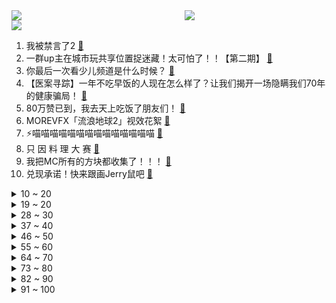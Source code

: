 <div >
	<a style="float:left;width:55%;" href = "https://github.com/anuraghazra/github-readme-stats">
	 <img src = "https://github-readme-stats.vercel.app/api?username=iuuuuuaena&theme=buefy&show_icons=true"/>
	</a>
	<a  style="float:right;width:45%" href = "https://github.com/anuraghazra/github-readme-stats">
	 <img  src="https://github-readme-stats.vercel.app/api/top-langs/?username=anuraghazra&layout=compact"/>
	</a>
	</div>

[![](https://img.shields.io/badge/jxd-@jxdgogogo.xyz-yellowgreen.svg)](https://www.jxdgogogo.xyz)<br>
1. 我被禁言了2 [:link:](//www.bilibili.com/video/BV1n24y1u7WR) <br>
2. 一群up主在城市玩共享位置捉迷藏！太可怕了！！【第二期】 [:link:](//www.bilibili.com/video/BV1KP411f7fc) <br>
3. 你最后一次看少儿频道是什么时候？ [:link:](//www.bilibili.com/video/BV1984y1A7Dg) <br>
4. 【医案寻踪】一年不吃早饭的人现在怎么样了？让我们揭开一场隐瞒我们70年的健康骗局！ [:link:](//www.bilibili.com/video/BV1Zs4y1H7NV) <br>
5. 80万赞已到，我去天上吃饭了朋友们！ [:link:](//www.bilibili.com/video/BV1dx4y1A7P3) <br>
6. MOREVFX「流浪地球2」视效花絮 [:link:](//www.bilibili.com/video/BV1hP411Z7Tc) <br>
7. ⚡喵喵喵喵喵喵喵喵喵喵喵喵喵喵 [:link:](//www.bilibili.com/video/BV1wg4y1t7j6) <br>
8. 只  因  料  理  大  赛 [:link:](//www.bilibili.com/video/BV1T94y1F7qi) <br>
9. 我把MC所有的方块都收集了！！！ [:link:](//www.bilibili.com/video/BV1Wx4y1P7Y8) <br>
10. 兑现承诺！快来跟画Jerry鼠吧 [:link:](//www.bilibili.com/video/BV1iv4y177U9) <br>
<details>
<summary>10 ~ 20</summary>

11. 喂！你给我摇起来啊！！！ [:link:](//www.bilibili.com/video/BV1dP411d7HT) <br>
12. 日本神级广告：零CG真人出演，50人分饰两角，2分钟一镜到底演绎12年父女情 [:link:](//www.bilibili.com/video/BV1TL411r7fF) <br>
13. 新番时光机！十年前的观众都在看什么？「2013年1月篇」泛式 [:link:](//www.bilibili.com/video/BV1ws4y1p7k9) <br>
14. 我愿来世做春风，温柔且自由 [:link:](//www.bilibili.com/video/BV1hv4y1775L) <br>
15. 小傲小潮去重庆！好吃好喝如仙境！ [:link:](//www.bilibili.com/video/BV1UL411o7mP) <br>
16. 品尝世界最酸酸物，胃酸系统今日奖励休息一天 [:link:](//www.bilibili.com/video/BV1g84y1w7Gn) <br>
17. 【中字】《INTERNET YAMERO》 Aiobahn feat. KOTOKO 《主播女孩重度依赖/NEEDY GIRL OVERDOSE》第二弹MV [:link:](//www.bilibili.com/video/BV1jk4y187UA) <br>
18. 这句被疯传的英文，引发网友热议！你能看懂吗？ [:link:](//www.bilibili.com/video/BV1G94y1F7se) <br>
19. 日常生活 [:link:](//www.bilibili.com/video/BV15b411Z7eG) <br>
</details>
<details>
<summary>19 ~ 20</summary>

20. 日后升起的每一缕炊烟，都是对你的思念 [:link:](//www.bilibili.com/video/BV1Cg4y147zr) <br>
21. 真实版浣熊市：市民集体变异，医生挖出日本政府的阴谋 [:link:](//www.bilibili.com/video/BV1bb411Z7AY) <br>
22. 刺杀总统的原因可以有多离谱？【硬核狠人49】 [:link:](//www.bilibili.com/video/BV1g24y1u7Yw) <br>
23. 【烂活电竞43】列兵杰克爱！ 听到命令请喊到！  月男腐乳杰克爱  出列！！！！！！！！！！！！！！ [:link:](//www.bilibili.com/video/BV1KY4y1X79d) <br>
24. 李大钊的孙子被举报贪污，中纪委却“查”出来个好官，清官李宏塔 [:link:](//www.bilibili.com/video/BV1NT411k7NX) <br>
25. 我们结婚啦啊啊啊啊！！！（开心到发疯） [:link:](//www.bilibili.com/video/BV1jb411Z7dU) <br>
26. 《原神》角色演示-「米卡：绘羽的领行」 [:link:](//www.bilibili.com/video/BV1PM4y1k7jZ) <br>
27. 终于到了！不带钱跨越半个中国，抵达北京！ 丨流浪 11 [:link:](//www.bilibili.com/video/BV19M4y1z714) <br>
28. 对他使用新空间卡组吧【水无月菌】 [:link:](//www.bilibili.com/video/BV1cL411r7Zn) <br>
</details>
<details>
<summary>28 ~ 30</summary>

29. 不读高中去职校学电竞出路怎么样？这个视频给你答案！ [:link:](//www.bilibili.com/video/BV1Tk4y1t7ii) <br>
30. 【真 我的世界】三只小猪盖房子但狂飙版 [:link:](//www.bilibili.com/video/BV13L411C7Fj) <br>
31. 《满江红》第一次在哔哩哔哩发作品啊。紧张！ [:link:](//www.bilibili.com/video/BV1F24y1u7kY) <br>
32. 粮油之死：四大粮商做空中国，长达100年的粮油战争从未结束！【世界战史】 [:link:](//www.bilibili.com/video/BV1fs4y1H7my) <br>
33. 【崩坏3】终章纪念「Beautiful World」 [:link:](//www.bilibili.com/video/BV1XX4y1o7yN) <br>
34. 【vlog】第二次求婚，效果依然炸裂！ [:link:](//www.bilibili.com/video/BV1g84y1P7yp) <br>
35. “ 北 方 人 诱 捕 器 ” [:link:](//www.bilibili.com/video/BV1r24y1x7jb) <br>
36. 无爱方可破情局 无情方可破全局 [:link:](//www.bilibili.com/video/BV1wM4y1k7j5) <br>
37. 你管这叫修正带？ [:link:](//www.bilibili.com/video/BV158411F7eF) <br>
</details>
<details>
<summary>37 ~ 40</summary>

38. “摇出心中那个自由且快乐的自己” [:link:](//www.bilibili.com/video/BV1nM411H7XS) <br>
39. 大堂经理改善员工餐 [:link:](//www.bilibili.com/video/BV1Nb411Z7Nn) <br>
40. 天呐，我的天呐！ [:link:](//www.bilibili.com/video/BV1m24y1s7TN) <br>
41. 澡堂里还能开自助餐？169玩一天，南方小伙来了东北惊掉波棱盖【怎么这么值ep57-沈阳洗浴】 [:link:](//www.bilibili.com/video/BV1224y1x743) <br>
42. 生草眼镜2 【原神同人动画】 [:link:](//www.bilibili.com/video/BV1ag4y14733) <br>
43. 女生宿舍的Love Shot灯光版 [:link:](//www.bilibili.com/video/BV1cL411C7hS) <br>
44. 【陋室画家】进来！你还有什么理由不坚持热爱？ [:link:](//www.bilibili.com/video/BV1U24y1x76W) <br>
45. 一口气了解硅谷银行倒闭危机 [:link:](//www.bilibili.com/video/BV1Zs4y1H7rj) <br>
46. 【30天彻底瘦身】每周6天不重复·彻底瘦四肢减肚腩·就这么做！ [:link:](//www.bilibili.com/video/BV1DM4y1r7UE) <br>
</details>
<details>
<summary>46 ~ 50</summary>

47. 【流浪地球2 | 视效花絮】跟随超长镜头，逐帧感受小破球的变化！ [:link:](//www.bilibili.com/video/BV1zP411d7tX) <br>
48. 关于我半夜在路边救了一只猫 [:link:](//www.bilibili.com/video/BV1hV4y197QJ) <br>
49. 伪装者 [:link:](//www.bilibili.com/video/BV11k4y1b75c) <br>
50. 破伤风入侵：身边的隐蔽杀手，剧毒的肌肉痉挛毒素 [:link:](//www.bilibili.com/video/BV1so4y1z7qK) <br>
51. 千万不要带女朋友去迪士尼，要不然她会可爱死！ [:link:](//www.bilibili.com/video/BV1gL411C7vU) <br>
52. 看到最后，你一定会说卧槽 [:link:](//www.bilibili.com/video/BV1BM4y1z7wB) <br>
53. 街上狗比孩子多 韩国人好像真的不生小孩 [:link:](//www.bilibili.com/video/BV1BY4y1X7zT) <br>
54. 无限穿帮！当埃及up看《木乃伊》 [:link:](//www.bilibili.com/video/BV12L411R7w9) <br>
55. 《无题》 [:link:](//www.bilibili.com/video/BV17c411E7MK) <br>
</details>
<details>
<summary>55 ~ 60</summary>

56. 队庆｜《我要打篮球》庆语其 刘恩泽 [:link:](//www.bilibili.com/video/BV1k84y1A7Gy) <br>
57. 送给你们 [:link:](//www.bilibili.com/video/BV1wL411C7XP) <br>
58. 五黑年度最燃《将我的一切赌在这251秒！》 [:link:](//www.bilibili.com/video/BV1FP411f7D2) <br>
59. 全员狠人！131位国人CG艺术家集体搞球！玩个球啊？！｜第二届瑞云渲染大赛 [:link:](//www.bilibili.com/video/BV1hv4y177kk) <br>
60. 把持不住！皇子被骗身又骗心！还是跟俏寡妇！《叶卡捷琳娜》S2P5 [:link:](//www.bilibili.com/video/BV1n24y1E7bv) <br>
61. 渲染了一个月，希望能有一万播放... [:link:](//www.bilibili.com/video/BV1PL411d7XR) <br>
62. ❤️ 这 么 可 爱 真 是 抱 歉 ❤️ [:link:](//www.bilibili.com/video/BV1yL411o7UK) <br>
63. 反舔部例行检查！ [:link:](//www.bilibili.com/video/BV1Ux4y1A7QD) <br>
64. 资助了几年的山区女孩突然不读书了，驱车去山里看看她什么情况 [:link:](//www.bilibili.com/video/BV17s4y1p7Cq) <br>
</details>
<details>
<summary>64 ~ 70</summary>

65. 💪🏻B站版《健身新手的训练完全手册》™ [:link:](//www.bilibili.com/video/BV1Hk4y187jF) <br>
66. 【STN快报第七季08】新版里昂人设崩塌，全身都是不能播的液体 [:link:](//www.bilibili.com/video/BV1Es4y1p7sT) <br>
67. 【手书】20w粉丝up主？小丑罢了🤣👉🤡 [:link:](//www.bilibili.com/video/BV1zX4y1f7Wz) <br>
68. 【渐构】万字科普GPT4为何会颠覆现有工作流；为何你要关注微软Copilot、文心一言等大模型 [:link:](//www.bilibili.com/video/BV1MY4y1R7EN) <br>
69. 被童话隐藏的真相！美女为什么嫁给野兽？还生了一窝小野兽？？ [:link:](//www.bilibili.com/video/BV16M411H78u) <br>
70. 这不是特效！25对演员一镜到底演绎父女12年变化——日本感人广告 [:link:](//www.bilibili.com/video/BV1Bv4y1L7bW) <br>
71. 这是谁发明的鸡蛋吃法！不要太荒谬好吗！ [:link:](//www.bilibili.com/video/BV1ao4y1z784) <br>
72. 十年后你的儿子问你，明日方舟讲述了一个怎样的故事 [:link:](//www.bilibili.com/video/BV1pT411k7uA) <br>
73. 探秘¥7000一晚，泰国树屋酒店餐厅！国外天价酒店吃什么？ [:link:](//www.bilibili.com/video/BV1UX4y1f7gL) <br>
</details>
<details>
<summary>73 ~ 80</summary>

74. 用10元一大坨卫生巾，25岁患癌，这个让千万人破防的女孩，暴露出400万女童的月经贫困！【100个农民故事】 [:link:](//www.bilibili.com/video/BV1284y1c7hw) <br>
75. 【小弟学校篇】跳 远 的 战 争 [:link:](//www.bilibili.com/video/BV1PL411d742) <br>
76. 只看一条豆瓣评论猜电影！我懵了。。 [:link:](//www.bilibili.com/video/BV1vT411k7Hw) <br>
77. ”这又是什么剪辑风格？酷毙了！⚡️“ [:link:](//www.bilibili.com/video/BV1zv4y177G9) <br>
78. 费列罗：你这样复刻，我真的会谢 [:link:](//www.bilibili.com/video/BV1FM4y1k7Nk) <br>
79. 宵宫放烟花之蹦迪神曲！参上！ [:link:](//www.bilibili.com/video/BV1sV4y197QP) <br>
80. 各地人吃饭的迷惑操作！ [:link:](//www.bilibili.com/video/BV1fL411k7wq) <br>
81. 这就是当年美国囚犯吃的东西？？ [:link:](//www.bilibili.com/video/BV1cT411k7D7) <br>
82. 不跑不跳7天瘦三圈！40分钟肥膘失踪暴燃500大卡挑战｜含拉伸 [:link:](//www.bilibili.com/video/BV1284y1c7tS) <br>
</details>
<details>
<summary>82 ~ 90</summary>

83. 这个动画是属于老鼠的青春 [:link:](//www.bilibili.com/video/BV1Rx4y1N7TF) <br>
84. 一千颗碎片！实拍魔刀千刃！觉醒我们心中的热爱吧！ [:link:](//www.bilibili.com/video/BV14o4y1q777) <br>
85. 《这是老板要求我做的年报》 [:link:](//www.bilibili.com/video/BV1BL411R7GT) <br>
86. 宝岛季·张杰《想见你想见你》无台标无水印纯净完整版 [:link:](//www.bilibili.com/video/BV1iv4y177cq) <br>
87. 大学生如何在宿舍拍出《快乐大本营》 [:link:](//www.bilibili.com/video/BV1ET411k7x9) <br>
88. 不要跟妈妈诉苦，她帮不到 睡不着 [:link:](//www.bilibili.com/video/BV1iY411z7Nw) <br>
89. 【海绵宝宝/拟人】“画了疯王派总” [:link:](//www.bilibili.com/video/BV1Fb411Z7sL) <br>
90. 帅小伙挑战3760卡路里的巨辣超大泡面 [:link:](//www.bilibili.com/video/BV1Hx4y1P7ei) <br>
91. “黄金甘蔗”比奶茶都甜？！用测糖仪鉴定网红甘蔗甜度有多少？ [:link:](//www.bilibili.com/video/BV1R84y1A7hi) <br>
</details>
<details>
<summary>91 ~ 100</summary>

92. 我体育课呢？ [:link:](//www.bilibili.com/video/BV1Vc411j7Br) <br>
93. 【TF家族】《一起去做的N件事》第十八件事：一起来拍日常吧！ [:link:](//www.bilibili.com/video/BV1hv4y1L7aN) <br>
94. 离谱！卡bug获得天理视角！天理眼中的提瓦特长这样？ [:link:](//www.bilibili.com/video/BV1Dk4y1b71y) <br>
95. 好像哪里不对劲 [:link:](//www.bilibili.com/video/BV1AM4y1k7xR) <br>
96. 寝室里那位主打人脉的大爹 [:link:](//www.bilibili.com/video/BV1L94y1F7Mb) <br>
97. 【AI本兮】反方向的钟 [:link:](//www.bilibili.com/video/BV1984y1c7wn) <br>
98. 武警的烦恼，称呼好像就没对过哈哈哈…… [:link:](//www.bilibili.com/video/BV1yP411Z7NM) <br>
99. 啊 [:link:](//www.bilibili.com/video/BV1LV4y197g4) <br>
100. 总有些明明能跟你好好沟通的人，非要跟你“语言不通”，没关系，销冠会出手！ [:link:](//www.bilibili.com/video/BV13V4y197YZ) <br>
</details>
